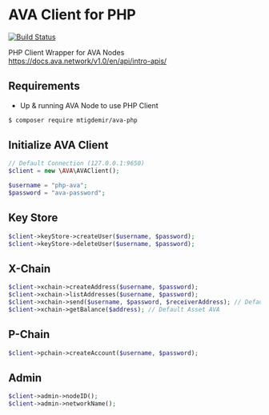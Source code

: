 # AVA Client for PHP

[![Build Status](https://travis-ci.org/mtigdemir/ava-php.svg?branch=master)](https://travis-ci.org/mtigdemir/ava-php)

PHP Client Wrapper for AVA Nodes https://docs.ava.network/v1.0/en/api/intro-apis/

## Requirements
- Up & running AVA Node to use PHP Client

```bash
$ composer require mtigdemir/ava-php
```

## Initialize AVA Client
```php
// Default Connection (127.0.0.1:9650)
$client = new \AVA\AVAClient();

$username = "php-ava";
$password = "ava-password";
```

## Key Store
```php
$client->keyStore->createUser($username, $password);
$client->keyStore->deleteUser($username, $password);
```

## X-Chain
```php
$client->xchain->createAddress($username, $password);
$client->xchain->listAddresses($username, $password);
$client->xchain->send($username, $password, $receiverAddress); // Default Asset AVA
$client->xchain->getBalance($address); // Default Asset AVA
```

## P-Chain

```php
$client->pchain->createAccount($username, $password);
```

## Admin

```php
$client->admin->nodeID();
$client->admin->networkName();
```
